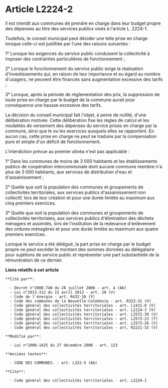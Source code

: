 # Article L2224-2

Il est interdit aux communes de prendre en charge dans leur budget propre des dépenses au titre des services publics visés à
l'article L. 2224-1. 

Toutefois, le conseil municipal peut décider une telle prise en charge lorsque celle-ci est justifiée par l'une des raisons
suivantes : 

1° Lorsque les exigences du service public conduisent la collectivité à imposer des contraintes particulières de
fonctionnement ; 

2° Lorsque le fonctionnement du service public exige la réalisation d'investissements qui, en raison de leur importance et eu
égard au nombre d'usagers, ne peuvent être financés sans augmentation excessive des tarifs ; 

3° Lorsque, après la période de réglementation des prix, la suppression de toute prise en charge par le budget de la commune
aurait pour conséquence une hausse excessive des tarifs. 

La décision du conseil municipal fait l'objet, à peine de nullité, d'une délibération motivée. Cette délibération fixe les
règles de calcul et les modalités de versement des dépenses du service prises en charge par la commune, ainsi que le ou les
exercices auxquels elles se rapportent. En aucun cas, cette prise en charge ne peut se traduire par la compensation pure et
simple d'un déficit de fonctionnement.

L'interdiction prévue au premier alinéa n'est pas applicable : 

1° Dans les communes de moins de 3 000 habitants et les établissements publics de coopération intercommunale dont aucune
commune membre n'a plus de 3 000 habitants, aux services de distribution d'eau et d'assainissement ; 

2° Quelle que soit la population des communes et groupements de collectivités territoriales, aux services publics
d'assainissement non collectif, lors de leur création et pour une durée limitée au maximum aux cinq premiers exercices. 

3° Quelle que soit la population des communes et groupements de collectivités territoriales, aux services publics
d'élimination des déchets ménagers et assimilés, lors de l'institution de la redevance d'enlèvement des ordures ménagères et
pour une durée limitée au maximum aux quatre premiers exercices. 

Lorsque le service a été délégué, la part prise en charge par le budget propre ne peut excéder le montant des sommes données
au délégataire pour sujétions de service public et représenter une part substantielle de la rémunération de ce dernier.

**Liens relatifs à cet article**

	**Cité par**:

	  - Décret n°2008-740 du 28 juillet 2008 - art. 4 (Ab)
	  - Loi n°2013-312 du 15 avril 2013 - art. 28 (V)
	  - Code de l'énergie - art. R432-10 (V)
	  - Code des communes de la Nouvelle-Calédonie - art. R323-31 (V)
	  - Code général des collectivités territoriales - art. L1431-8 (V)
	  - Code général des collectivités territoriales - art. L2224-3 (V)
	  - Code général des collectivités territoriales - art. L2572-39 (V)
	  - Code général des collectivités territoriales - art. L2573-23 (T)
	  - Code général des collectivités territoriales - art. L2573-26 (V)
	  - Code général des collectivités territoriales - art. R2221-32 (V)

	**Modifié par**:

	  - Loi n°2008-1425 du 27 décembre 2008 - art. 123

	**Anciens textes**:

	  - CODE DES COMMUNES. - art. L322-5 (Ab)

	**Cite**:

	  - Code général des collectivités territoriales - art. L2224-1
